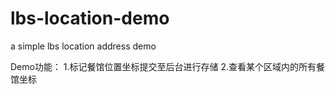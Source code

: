 # lbs-location-demo
a simple lbs location address demo

 Demo功能：
1.标记餐馆位置坐标提交至后台进行存储
2.查看某个区域内的所有餐馆坐标